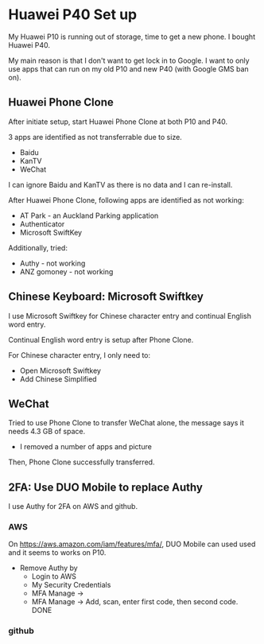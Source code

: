 # Huawei P40 Set up
My Huawei P10 is running out of storage, time to get a new phone.
I bought Huawei P40.

My main reason is that I don't want to get lock in to Google. I want to only use apps that can run on my old P10 and new P40 (with Google GMS ban on).

## Huawei Phone Clone
After initiate setup, start Huawei Phone Clone at both P10 and P40.

3 apps are identified as not transferrable due to size.
- Baidu
- KanTV
- WeChat

I can ignore Baidu and KanTV as there is no data and I can re-install.

After Huawei Phone Clone, following apps are identified as not working:
- AT Park - an Auckland Parking application
- Authenticator
- Microsoft SwiftKey

Additionally, tried:
- Authy - not working
- ANZ gomoney - not working

## Chinese Keyboard: Microsoft Swiftkey

I use Microsoft Swiftkey for Chinese character entry and continual English word entry.

Continual English word entry is setup after Phone Clone.

For Chinese character entry, I only need to:
- Open Microsoft Swiftkey
- Add Chinese Simplified


## WeChat

Tried to use Phone Clone to transfer WeChat alone, the message says it needs 4.3 GB of space.
- I removed a number of apps and picture

Then, Phone Clone successfully transferred.

## 2FA: Use DUO Mobile to replace Authy

I use Authy for 2FA on AWS and github.

### AWS
On https://aws.amazon.com/iam/features/mfa/, DUO Mobile can used used and it seems to works on P10.
- Remove Authy by
  - Login to AWS
  - My Security Credentials
  - MFA Manage ->
  - MFA Manage -> Add, scan, enter first code, then second code.
  DONE
  
### github







